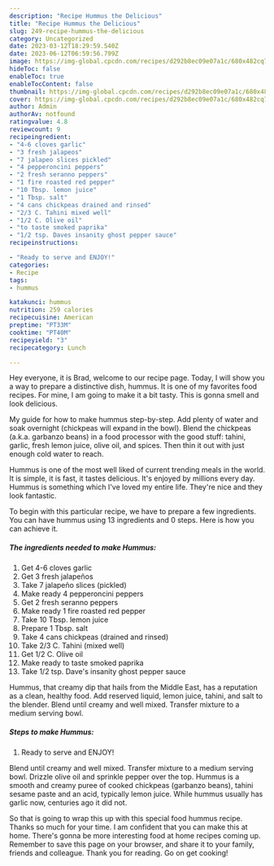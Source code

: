 ```yaml
---
description: "Recipe Hummus the Delicious"
title: "Recipe Hummus the Delicious"
slug: 249-recipe-hummus-the-delicious
category: Uncategorized
date: 2023-03-12T18:29:59.540Z
date: 2023-06-12T06:59:56.799Z
image: https://img-global.cpcdn.com/recipes/d292b8ec09e07a1c/680x482cq70/hummus-recipe-main-photo.jpg
hideToc: false
enableToc: true
enableTocContent: false
thumbnail: https://img-global.cpcdn.com/recipes/d292b8ec09e07a1c/680x482cq70/hummus-recipe-main-photo.jpg
cover: https://img-global.cpcdn.com/recipes/d292b8ec09e07a1c/680x482cq70/hummus-recipe-main-photo.jpg
author: Admin
authorAv: notfound
ratingvalue: 4.8
reviewcount: 9
recipeingredient:
- "4-6 cloves garlic"
- "3 fresh jalapeos"
- "7 jalapeo slices pickled"
- "4 pepperoncini peppers"
- "2 fresh seranno peppers"
- "1 fire roasted red pepper"
- "10 Tbsp. lemon juice"
- "1 Tbsp. salt"
- "4 cans chickpeas drained and rinsed"
- "2/3 C. Tahini mixed well"
- "1/2 C. Olive oil"
- "to taste smoked paprika"
- "1/2 tsp. Daves insanity ghost pepper sauce"
recipeinstructions:

- "Ready to serve and ENJOY!"
categories:
- Recipe
tags:
- hummus

katakunci: hummus 
nutrition: 259 calories
recipecuisine: American
preptime: "PT33M"
cooktime: "PT40M"
recipeyield: "3"
recipecategory: Lunch

---
```



Hey everyone, it is Brad, welcome to our recipe page. Today, I will show you a way to prepare a distinctive dish, hummus. It is one of my favorites food recipes. For mine, I am going to make it a bit tasty. This is gonna smell and look delicious.

My guide for how to make hummus step-by-step. Add plenty of water and soak overnight (chickpeas will expand in the bowl). Blend the chickpeas (a.k.a. garbanzo beans) in a food processor with the good stuff: tahini, garlic, fresh lemon juice, olive oil, and spices. Then thin it out with just enough cold water to reach.

Hummus is one of the most well liked of current trending meals in the world. It is simple, it is fast, it tastes delicious. It's enjoyed by millions every day. Hummus is something which I've loved my entire life. They're nice and they look fantastic.


To begin with this particular recipe, we have to prepare a few ingredients. You can have hummus using 13 ingredients and 0 steps. Here is how you can achieve it.

<!--inarticleads1-->

##### The ingredients needed to make Hummus:

1. Get 4-6 cloves garlic
1. Get 3 fresh jalapeños
1. Take 7 jalapeño slices (pickled)
1. Make ready 4 pepperoncini peppers
1. Get 2 fresh seranno peppers
1. Make ready 1 fire roasted red pepper
1. Take 10 Tbsp. lemon juice
1. Prepare 1 Tbsp. salt
1. Take 4 cans chickpeas (drained and rinsed)
1. Take 2/3 C. Tahini (mixed well)
1. Get 1/2 C. Olive oil
1. Make ready to taste smoked paprika
1. Take 1/2 tsp. Dave&#39;s insanity ghost pepper sauce


Hummus, that creamy dip that hails from the Middle East, has a reputation as a clean, healthy food. Add reserved liquid, lemon juice, tahini, and salt to the blender. Blend until creamy and well mixed. Transfer mixture to a medium serving bowl. 

<!--inarticleads2-->

##### Steps to make Hummus:


1. Ready to serve and ENJOY!

Blend until creamy and well mixed. Transfer mixture to a medium serving bowl. Drizzle olive oil and sprinkle pepper over the top. Hummus is a smooth and creamy puree of cooked chickpeas (garbanzo beans), tahini sesame paste and an acid, typically lemon juice. While hummus usually has garlic now, centuries ago it did not. 

So that is going to wrap this up with this special food hummus recipe. Thanks so much for your time. I am confident that you can make this at home. There's gonna be more interesting food at home recipes coming up. Remember to save this page on your browser, and share it to your family, friends and colleague. Thank you for reading. Go on get cooking!

